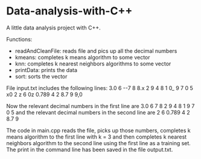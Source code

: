# Data-analysis-with-C++

A little data analysis project with C++.

Functions:
- readAndCleanFile: reads file and pics up all the decimal numbers
- kmeans: completes k means algorithm to some vector
- knn: completes k nearest neighbors algorithms to some vector
- printData: prints the data
- sort: sorts the vector

File input.txt includes the following lines:
  3.0 6 --7 8 8.x 2 9 4 8 1 0_ 9 7 0 5
  x0 2 z 6 0z 0.789 4 2 8.7 9 9,0

Now the relevant decimal numbers in the first line are
  3.0 6 7 8 2 9 4 8 1 9 7 0 5
and the relevant decimal numbers in the second line are
  2 6 0.789 4 2 8.7 9

The code in main.cpp reads the file, picks up those numbers, completes k means algorithm to the first line with k = 3 and then completes k nearest neighbors algorithm to the second line using the first line as a training set. The print in the command line has been saved in the file output.txt.
